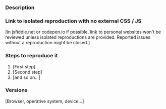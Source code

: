 ### Description

### Link to isolated reproduction with no external CSS / JS
[in jsfiddle.net or codepen.io if possible, link to personal websites won't be reviewed unless isolated reproductions are provided. Reported issues without a reproduction might be closed.]

### Steps to reproduce it
1. [First step]
2. [Second step]
3. [and so on...]

### Versions 
[Browser, operative system, device...]